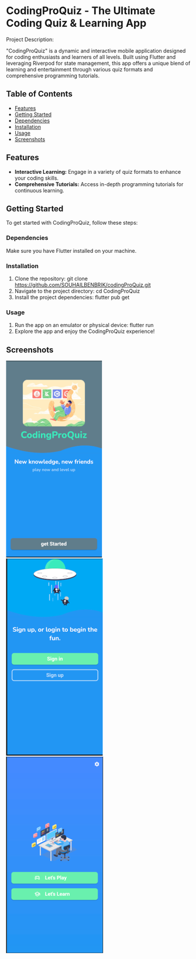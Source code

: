 # CodingProQuiz - The Ultimate Coding Quiz & Learning App

Project Description:

"CodingProQuiz" is a dynamic and interactive mobile application designed for coding enthusiasts and learners of all levels. Built using Flutter and leveraging Riverpod for state management, this app offers a unique blend of learning and entertainment through various quiz formats and comprehensive programming tutorials.

## Table of Contents

- [Features](#features)
- [Getting Started](#getting-started)
- [Dependencies](#dependencies)
- [Installation](#installation)
- [Usage](#usage)
- [Screenshots](#screenshots)

## Features

- **Interactive Learning:** Engage in a variety of quiz formats to enhance your coding skills.
- **Comprehensive Tutorials:** Access in-depth programming tutorials for continuous learning.

## Getting Started

To get started with CodingProQuiz, follow these steps:

### Dependencies

Make sure you have Flutter installed on your machine.

### Installation

1. Clone the repository:
   git clone https://github.com/SOUHAILBENBRIK/codingProQuiz.git
2. Navigate to the project directory:
   cd CodingProQuiz
3. Install the project dependencies:
   flutter pub get

### Usage

1. Run the app on an emulator or physical device:
   flutter run
2. Explore the app and enjoy the CodingProQuiz experience!

## Screenshots

![1.screenshot](https://github.com/SOUHAILBENBRIK/codingProQuiz/blob/master/assets/screenShot/Capture.PNG)
![2.screenshot](https://github.com/SOUHAILBENBRIK/codingProQuiz/blob/master/assets/screenShot/Capture1.PNG)
![3.screenshot](https://github.com/SOUHAILBENBRIK/codingProQuiz/blob/master/assets/screenShot/Capture2.PNG)

